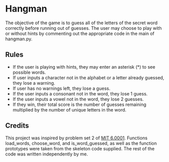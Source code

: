 # Hangman
The objective of the game is to guess all of the letters of the secret word correctly before running out of guesses. The user may choose to play with or without hints by commenting out the appropriate code in the main of hangman.py.
## Rules
- If the user is playing with hints, they may enter an asterisk (*) to see possible words.
- If user inputs a character not in the alphabet or a letter already guessed, they lose a warning.
- If user has no warnings left, they lose a guess.
- If the user inputs a consonant not in the word, they lose 1 guess.
- If the user inputs a vowel not in the word, they lose 2 guesses.
- If they win, their total score is the number of guesses remaining multiplied by the number of unique letters in the word.
## Credits
This project was inspired by problem set 2 of [MIT 6.0001](https://ocw.mit.edu/courses/electrical-engineering-and-computer-science/6-0001-introduction-to-computer-science-and-programming-in-python-fall-2016/). Functions load_words, choose_word, and is_word_guessed, as well as the function prototypes were taken from the skeleton code supplied. The rest of the code was written independently by me.
